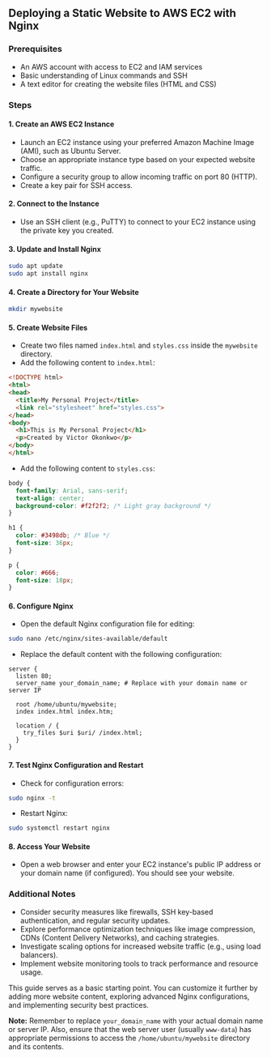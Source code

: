 ## Deploying a Static Website to AWS EC2 with Nginx

### Prerequisites
* An AWS account with access to EC2 and IAM services
* Basic understanding of Linux commands and SSH
* A text editor for creating the website files (HTML and CSS)

### Steps

#### 1. Create an AWS EC2 Instance
* Launch an EC2 instance using your preferred Amazon Machine Image (AMI), such as Ubuntu Server.
* Choose an appropriate instance type based on your expected website traffic.
* Configure a security group to allow incoming traffic on port 80 (HTTP).
* Create a key pair for SSH access.

#### 2. Connect to the Instance
* Use an SSH client (e.g., PuTTY) to connect to your EC2 instance using the private key you created.

#### 3. Update and Install Nginx
```bash
sudo apt update
sudo apt install nginx
```

#### 4. Create a Directory for Your Website
```bash
mkdir mywebsite
```

#### 5. Create Website Files
* Create two files named `index.html` and `styles.css` inside the `mywebsite` directory.
* Add the following content to `index.html`:
```html
<!DOCTYPE html>
<html>
<head>
  <title>My Personal Project</title>
  <link rel="stylesheet" href="styles.css">
</head>
<body>
  <h1>This is My Personal Project</h1>
  <p>Created by Victor Okonkwo</p>
</body>
</html>
```
* Add the following content to `styles.css`:
```css
body {
  font-family: Arial, sans-serif;
  text-align: center;
  background-color: #f2f2f2; /* Light gray background */
}

h1 {
  color: #3498db; /* Blue */
  font-size: 36px;
}

p {
  color: #666;
  font-size: 18px;
}
```

#### 6. Configure Nginx
* Open the default Nginx configuration file for editing:
```bash
sudo nano /etc/nginx/sites-available/default
```
* Replace the default content with the following configuration:
```
server {
  listen 80;
  server_name your_domain_name; # Replace with your domain name or server IP

  root /home/ubuntu/mywebsite;
  index index.html index.htm;

  location / {
    try_files $uri $uri/ /index.html;
  }
}
```

#### 7. Test Nginx Configuration and Restart
* Check for configuration errors:
```bash
sudo nginx -t
```
* Restart Nginx:
```bash
sudo systemctl restart nginx
```

#### 8. Access Your Website
* Open a web browser and enter your EC2 instance's public IP address or your domain name (if configured). You should see your website.

### Additional Notes
* Consider security measures like firewalls, SSH key-based authentication, and regular security updates.
* Explore performance optimization techniques like image compression, CDNs (Content Delivery Networks), and caching strategies.
* Investigate scaling options for increased website traffic (e.g., using load balancers).
* Implement website monitoring tools to track performance and resource usage.

This guide serves as a basic starting point. You can customize it further by adding more website content, exploring advanced Nginx configurations, and implementing security best practices.
 
**Note:** Remember to replace `your_domain_name` with your actual domain name or server IP. Also, ensure that the web server user (usually `www-data`) has appropriate permissions to access the `/home/ubuntu/mywebsite` directory and its contents.
 

